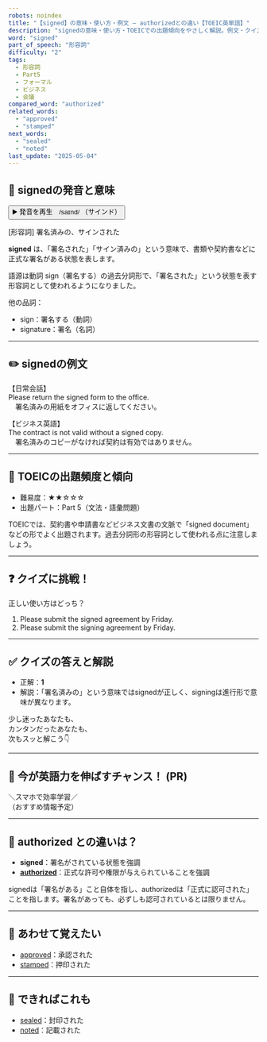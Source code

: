 ```yaml
---
robots: noindex
title: "【signed】の意味・使い方・例文 ― authorizedとの違い【TOEIC英単語】"
description: "signedの意味・使い方・TOEICでの出題傾向をやさしく解説。例文・クイズ付きでauthorizedとの違いもわかりやすく学べます。"
word: "signed"
part_of_speech: "形容詞"
difficulty: "2"
tags:
  - 形容詞
  - Part5
  - フォーマル
  - ビジネス
  - 会議
compared_word: "authorized"
related_words:
  - "approved"
  - "stamped"
next_words:
  - "sealed"
  - "noted"
last_update: "2025-05-04"
---
```


## 🔰 signedの発音と意味

<button class="play-audio" onclick="playTTS('signed')">
  <span class="play-audio-main">
    ▶️ 発音を再生　/saɪnd/
  </span>
  <span class="play-audio-sub">
    （サインド）
  </span>
</button>

[形容詞] 署名済みの、サインされた

**signed** は、「署名された」「サイン済みの」という意味で、書類や契約書などに正式な署名がある状態を表します。

語源は動詞 sign（署名する）の過去分詞形で、「署名された」という状態を表す形容詞として使われるようになりました。

他の品詞：  
- sign：署名する（動詞）
- signature：署名（名詞）

---

## ✏️ signedの例文

【日常会話】  
Please return the signed form to the office.  
　署名済みの用紙をオフィスに返してください。

【ビジネス英語】  
The contract is not valid without a signed copy.  
　署名済みのコピーがなければ契約は有効ではありません。

---

## 🎯 TOEICの出題頻度と傾向

- 難易度：★★☆☆☆
- 出題パート：Part 5（文法・語彙問題）

TOEICでは、契約書や申請書などビジネス文書の文脈で「signed document」などの形でよく出題されます。過去分詞形の形容詞として使われる点に注意しましょう。

---

## ❓ クイズに挑戦！

正しい使い方はどっち？

1. Please submit the signed agreement by Friday.  
2. Please submit the signing agreement by Friday.

---

## ✅ クイズの答えと解説

- 正解：**1**
- 解説：「署名済みの」という意味ではsignedが正しく、signingは進行形で意味が異なります。

少し迷ったあなたも、  
カンタンだったあなたも、  
次もスッと解こう👇️

---

## 🚀 今が英語力を伸ばすチャンス！ (PR)

<div class="info-center">
＼スマホで効率学習／<br>  
（おすすめ情報予定）
</div>

---

## 🤔  authorized との違いは？

- **signed**：署名がされている状態を強調
- **[authorized](/word/authorized)**：正式な許可や権限が与えられていることを強調

signedは「署名がある」こと自体を指し、authorizedは「正式に認可された」ことを指します。署名があっても、必ずしも認可されているとは限りません。

---

## 🧩 あわせて覚えたい

- [approved](/word/approved)：承認された
- [stamped](/word/stamped)：押印された

---

## 📖 できればこれも

- [sealed](/word/sealed)：封印された
- [noted](/word/noted)：記載された

<!-- cvid: aid27_bid05 -->
